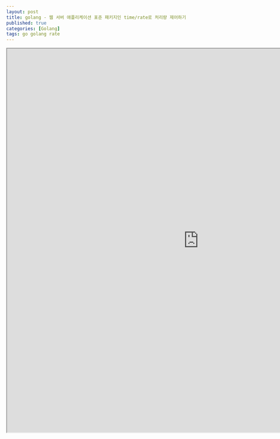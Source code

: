 ```yaml
---
layout: post
title: golang - 웹 서버 애플리케이션 표준 패키지인 time/rate로 처리량 제어하기
published: true
categories: [Golang]
tags: go golang rate
---
```

<iframe width="1024" height="1024" src="https://docs.google.com/document/d/e/2PACX-1vTf1yHQoSWh99B3GgmjkXR6Kn8Qo3qroM02dMyDh8a1Nn4R4bUs2yaqj2z2vuod3tzwnaVAM1F3lBi_/pub?embedded=true"></iframe>    
  